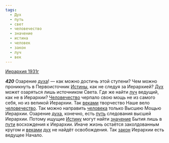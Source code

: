 ```yaml
---
tags:
  - Дух
  - путь
  - свет
  - человечество
  - значение
  - истина
  - человек
  - закон
  - луч
  - век
---
```


[Иерархия 1931г](/agni/1931)

___420___
Озарение [духа](/tag/#[Дух](/tag/#Дух))! — как можно достичь этой ступени? Чем можно проникнуть в Первоисточник [Истины](/tag/#истина), как не следуя за Иерархией? [Дух](/tag/#Дух) может озаряться лишь источником Света. Где же найти [луч](/tag/#луч) ведущий, как не в Иерархии? [Человечество](/tag/#[человечество](/tag/#человечество)) черпало свою мощь не из самого себя, но из великой Иерархии. Так [веками](/tag/#[век](/tag/#век)) творчество Наше вело [человечество](/tag/#человечество). Так можно направить [человека](/tag/#человек) только Высшею Мощью Иерархии. Озарение [духа](/tag/#[Дух](/tag/#Дух)), конечно, есть [путь](/tag/#путь) следования высшей Иерархии. Потому ищущие [Истину](/tag/#истина) могут найти [значение](/tag/#значение) Бытия лишь в [пути](/tag/#путь) восхождения к Иерархии. Иначе жизнь остаётся заколдованным кругом и [веками](/tag/#[век](/tag/#век)) [дух](/tag/#Дух) не найдёт освобождения. Так [закон](/tag/#закон) Иерархии есть ведущее Начало.   

